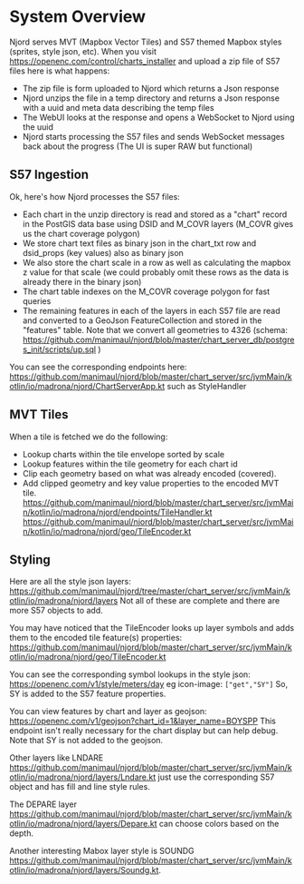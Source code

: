 # System Overview

Njord serves MVT (Mapbox Vector Tiles) and S57 themed Mapbox styles (sprites, style json, etc). When you visit https://openenc.com/control/charts_installer and upload a zip file of S57 files here is what happens:
* The zip file is form uploaded to Njord which returns a Json response
* Njord unzips the file in a temp directory and returns a Json response with a uuid and meta data describing the temp files
* The WebUI looks at the response and opens a WebSocket to Njord using the uuid
* Njord starts processing the S57 files and sends WebSocket messages back about the progress
  (The UI is super RAW but functional)

## S57 Ingestion
Ok, here's how Njord processes the S57 files:
* Each chart in the unzip directory is read and stored as a "chart" record in the PostGIS data base using DSID and M_COVR layers (M_COVR gives us the chart coverage polygon)
* We store chart text files as binary json in the chart_txt row and dsid_props (key values) also as binary json
* We also store the chart scale in a row as well as calculating the mapbox z value for that scale (we could probably omit these rows as the data is already there in the binary json)
* The chart table indexes on the M_COVR coverage polygon for fast queries
* The remaining features in each of the layers in each S57 file are read and converted to a GeoJson FeatureCollection and stored in the "features" table. Note that we convert all geometries to 4326
  (schema: https://github.com/manimaul/njord/blob/master/chart_server_db/postgres_init/scripts/up.sql )

You can see the corresponding endpoints here: https://github.com/manimaul/njord/blob/master/chart_server/src/jvmMain/kotlin/io/madrona/njord/ChartServerApp.kt such as StyleHandler

## MVT Tiles
When a tile is fetched we do the following:
* Lookup charts within the tile envelope sorted by scale
* Lookup features within the tile geometry for each chart id
* Clip each geometry based on what was already encoded (covered).
* Add clipped geometry and key value properties to the encoded MVT tile.
  https://github.com/manimaul/njord/blob/master/chart_server/src/jvmMain/kotlin/io/madrona/njord/endpoints/TileHandler.kt
  https://github.com/manimaul/njord/blob/master/chart_server/src/jvmMain/kotlin/io/madrona/njord/geo/TileEncoder.kt

## Styling

Here are all the style json layers: https://github.com/manimaul/njord/tree/master/chart_server/src/jvmMain/kotlin/io/madrona/njord/layers
Not all of these are complete and there are more S57 objects to add.

You may have noticed that the TileEncoder looks up layer symbols and adds them to the encoded tile feature(s) properties:
https://github.com/manimaul/njord/blob/master/chart_server/src/jvmMain/kotlin/io/madrona/njord/geo/TileEncoder.kt

You can see the corresponding symbol lookups in the style json: https://openenc.com/v1/style/meters/day
eg icon-image: `["get","SY"]`
So, SY is added to the S57 feature properties.

You can view features by chart and layer as geojson: https://openenc.com/v1/geojson?chart_id=1&layer_name=BOYSPP
This endpoint isn't really necessary for the chart display but can help debug. Note that SY is not added to the geojson.

Other layers like LNDARE https://github.com/manimaul/njord/blob/master/chart_server/src/jvmMain/kotlin/io/madrona/njord/layers/Lndare.kt just use the corresponding S57 object and has fill and line style rules.

The DEPARE layer https://github.com/manimaul/njord/blob/master/chart_server/src/jvmMain/kotlin/io/madrona/njord/layers/Depare.kt can choose colors based on the depth.

Another interesting Mabox layer style is SOUNDG https://github.com/manimaul/njord/blob/master/chart_server/src/jvmMain/kotlin/io/madrona/njord/layers/Soundg.kt. 
